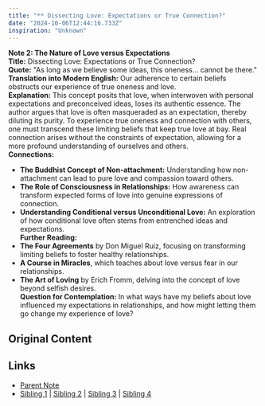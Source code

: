 ```yaml
---
title: "** Dissecting Love: Expectations or True Connection?"
date: "2024-10-06T12:44:16.733Z"
inspiration: "Unknown"
---
```


  
**Note 2: The Nature of Love versus Expectations**  
**Title:** Dissecting Love: Expectations or True Connection?  
**Quote:** "As long as we believe some ideas, this oneness... cannot be there."  
**Translation into Modern English:** Our adherence to certain beliefs obstructs our experience of true oneness and love.  
**Explanation:** This concept posits that love, when interwoven with personal expectations and preconceived ideas, loses its authentic essence. The author argues that love is often masqueraded as an expectation, thereby diluting its purity. To experience true oneness and connection with others, one must transcend these limiting beliefs that keep true love at bay. Real connection arises without the constraints of expectation, allowing for a more profound understanding of ourselves and others.  
**Connections:**  
- **The Buddhist Concept of Non-attachment:** Understanding how non-attachment can lead to pure love and compassion toward others.  
- **The Role of Consciousness in Relationships:** How awareness can transform expected forms of love into genuine expressions of connection.  
- **Understanding Conditional versus Unconditional Love:** An exploration of how conditional love often stems from entrenched ideas and expectations.  
**Further Reading:**  
- **The Four Agreements** by Don Miguel Ruiz, focusing on transforming limiting beliefs to foster healthy relationships.  
- **A Course in Miracles**, which teaches about love versus fear in our relationships.  
- **The Art of Loving** by Erich Fromm, delving into the concept of love beyond selfish desires.  
**Question for Contemplation:** In what ways have my beliefs about love influenced my expectations in relationships, and how might letting them go change my experience of love?  


## Original Content



## Links

- [Parent Note](/parent-note.md)
- [Sibling 1](/zettel1.md) | [Sibling 2](/zettel2.md) | [Sibling 3](/zettel3.md) | [Sibling 4](/zettel4.md)
